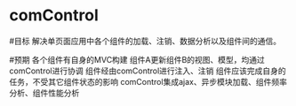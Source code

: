 # comControl
#目标
    解决单页面应用中各个组件的加载、注销、数据分析以及组件间的通信。

#预期
    各个组件有自身的MVC构建
    组件A更新组件B的视图、模型，均通过comControl进行协调
    组件经由comControl进行注入、注销
    组件应该完成自身的任务，不受其它组件状态的影响
    comControl集成ajax、异步模块加载、组件频率分析、组件性能分析
